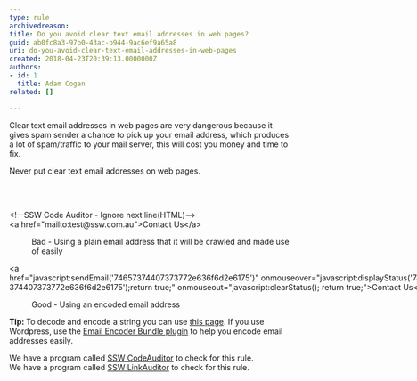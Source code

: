 ```yaml
---
type: rule
archivedreason: 
title: Do you avoid clear text email addresses in web pages?
guid: ab0fc8a3-97b0-43ac-b944-9ac6ef9a65a8
uri: do-you-avoid-clear-text-email-addresses-in-web-pages
created: 2018-04-23T20:39:13.0000000Z
authors:
- id: 1
  title: Adam Cogan
related: []

---
```



<p>Clear text email addresses in web pages are very dangerous because it gives spam sender a chance to pick up your email address, which produces a lot of spam/traffic to your mail server, this will cost you money and time to fix.<br></p><p>Never put clear text email addresses on web pages.<br></p>
<br><excerpt class='endintro'></excerpt><br>
<p class="ssw15-rteElement-CodeArea" style="width&#58;770.031px;">&lt;!--SSW Code Auditor - Ignore next line(HTML)--&gt;&#160;<br>&lt;a href=&quot;mailto&#58;test@ssw.com.au&quot;&gt;Contact Us&lt;/a&gt;</p><dd class="ssw15-rteElement-FigureBad">Bad - Using a plain email address that it will be crawled and made use of easily​<br></dd><p class="ssw15-rteElement-CodeArea" style="width&#58;770.031px;">​&lt;a href=&quot;javascript&#58;sendEmail('74657374407373772e636f6d2e6175')&quot;&#160;onmouseover=&quot;javascript&#58;displayStatus('74657374407373772e636f6d2e6175');return true;&quot;&#160;onmouseout=&quot;javascript&#58;clearStatus(); return true;&quot;&gt;Contact Us&lt;/a&gt;<br></p><dd class="ssw15-rteElement-FigureGood">Good - Using an encoded email address​​<br></dd><p>
   <strong>Tip&#58; </strong>To decode and encode a string you can use 
   <a href="http&#58;//www.ssw.com.au/ssw/Encode.htm">this&#160;page</a>. If you use Wordpress, use the&#160;<a href="http&#58;//wordpress.org/extend/plugins/email-encoder-bundle">Email Encoder Bundle plugin</a>&#160;to help you encode email addresses easily.</p><p class="ssw15-rteElement-YellowBorderBox">We have a program called&#160;<a href="https&#58;//www.ssw.com.au/ssw/CodeAuditor/">SSW CodeAuditor</a>&#160;to check for this rule.​<br>We have a program called&#160;​<a href="https&#58;//sswlinkauditor.com/">SSW Link​Aud​itor</a>&#160;to check for this rule.​​​​<br></p>


